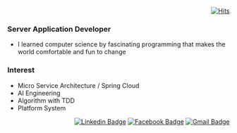 <div align=right>

[![Hits](https://hits.seeyoufarm.com/api/count/incr/badge.svg?url=https%3A%2F%2Fgithub.com%2Finspire12)](https://hits.seeyoufarm.com)

</div>

### Server Application Developer
- I learned computer science by fascinating programming that makes the world comfortable and fun to change

### Interest
- Micro Service Architecture / Spring Cloud
- AI Engineering
- Algorithm with TDD
- Platform System


<div align=right>
  
[![Linkedin Badge](https://img.shields.io/badge/-LinkedIn-blue?style=flat-square&logo=Linkedin&logoColor=white&link=https://www.linkedin.com/in/yeonghak-seo-138bb5b5/)](https://www.linkedin.com/in/yeonghak-seo-138bb5b5/) 
[![Facebook Badge](https://img.shields.io/badge/-Facebook-1877f2?style=flat-square&logo=facebook&logoColor=white&link=https://www.facebook.com/inspire12)](https://www.facebook.com/inspire12) 
[![Gmail Badge](https://img.shields.io/badge/-Gmail-d14836?style=flat-square&logo=Gmail&logoColor=white&link=mailto:seo.yeonghak.1992@gmail.com)](mailto:seo.yeonghak.1992@gmail.com)
</div>

